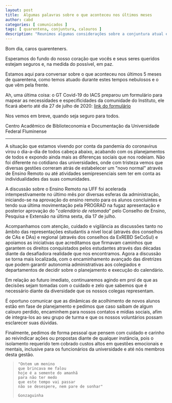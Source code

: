 ```yaml
---
layout: post
title:  Algumas palavras sobre o que aconteceu nos últimos meses 
author: cabd
categories: [ comunicados ]
tags: [ quarentena, conjuntura, calouros ]
description: "Reunimos algumas considerações sobre a conjuntura atual e os passos a seguir."
---
```


Bom dia, caros quarenteners.

Esperamos do fundo do nosso coração que vocês e seus seres queridos estejam seguros e, na medida do possível, em paz.

Estamos aqui para conversar sobre o que aconteceu nos últimos 5 meses de quarentena, como temos atuado durante estes tempos nebulosos e o que vêm pela frente.

Ah, uma última coisa: o GT Covid-19 do IACS preparou um formulário para mapear as necessidades e especificidades da comunidade do Instituto, ele ficará aberto até dia 27 de julho de 2020: [link do formulário](https://bit.ly/consultaiacs)

Nos vemos em breve, quando seja seguro para todos.

Centro Acadêmico de Biblioteconomia e Documentação da Universidade Federal Fluminense

___

A situação que estamos vivendo por conta da pandemia do coronavirus virou o dia-a-dia de todos cabeça abaixo, acabando com os planejamentos de todos e expondo ainda mais as diferenças sociais que nos rodeiam.  Não foi diferente no cotidiano das universidades, onde com tristeza vemos que diversas gestões correram atrás de estabelecer um "novo normal" através de Ensino Remoto ou até atividades semipresenciais sem ter em conta as individualidades das suas comunidades.

A discussão sobre o Ensino Remoto na UFF foi acelerada intempestivamente no último mês por diversas esferas da administração, iniciando-se na aprovação do ensino remoto para os alunos concluintes e tendo sua última movimentação pela PROGRAD na fugaz apresentação e posterior aprovação do "_calendário de retomada_" pelo Conselho de Ensino, Pesquisa e Extensão na última sexta, dia 17 de julho.

Acompanhamos com atenção, cuidado e vigilância as discussões tanto no âmbito das representações estudantis a nível local (através dos conselhos de CAs e DAs) e regional (através dos conselhos da ExREBD SeCoSul) e apoiamos as iniciativas que acreditamos que firmavam caminhos que garantem os direitos conquistados pelos estudantes através das décadas diante da desafiadora realidade que nos encontramos. Agora a discussão se torna mais localizada, com o encaminhamento avançado das diretrizes que podem garantir autonomia administrativas aos colegiados e departamentos de decidir sobre o planejamento e execução do calendário.

Em relação ao futuro imediato, continuaremos agindo em prol de que as decisões sejam tomadas com o cuidado e zelo que sabemos que é necessário diante da diversidade que os nossos colegas representam.

É oportuno comunicar que as dinâmicas de acolhimento de novos alunos estão em fase de planejamento e pedimos que caso saibam de algum calouro perdido, encaminhem para nossos contatos e mídias sociais, afim de integra-los ao seu grupo de turma e que os nossos voluntários possam esclarecer suas dúvidas.

Finalmente, pedimos de forma pessoal que pensem com cuidado e carinho ao reivindicar ações ou propostas diante de qualquer instância, pois o isolamento requerido tem cobrado custos altos em questões emocionais e mentais, inclusive para os funcionários da universidade e até nós membros desta gestão.

>     "Ontem um menino
>     que brincava me falou
>     hoje é a semente do amanhã
>     para não ter medo
>     que este tempo vai passar
>     não se desespere, nem pare de sonhar"
>
>     Gonzaguinha 